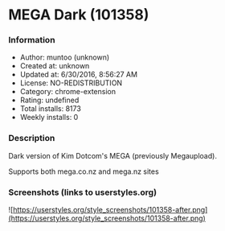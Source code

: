 # MEGA Dark (101358)

### Information
- Author: muntoo (unknown)
- Created at: unknown
- Updated at: 6/30/2016, 8:56:27 AM
- License: NO-REDISTRIBUTION
- Category: chrome-extension
- Rating: undefined
- Total installs: 8173
- Weekly installs: 0


### Description
Dark version of Kim Dotcom's MEGA (previously Megaupload).

Supports both mega.co.nz and mega.nz sites


### Screenshots (links to userstyles.org)
![https://userstyles.org/style_screenshots/101358-after.png](https://userstyles.org/style_screenshots/101358-after.png)


